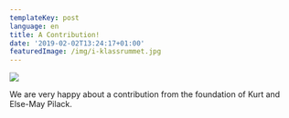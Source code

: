 ```yaml
---
templateKey: post
language: en
title: A Contribution!
date: '2019-02-02T13:24:17+01:00'
featuredImage: /img/i-klassrummet.jpg
---
```

![](/img/i-klassrummet.jpg)

We are very happy about a contribution from the foundation of Kurt and Else-May Pilack.
